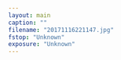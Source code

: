 ```yaml
---
layout: main
caption: ""
filename: "20171116221147.jpg"
fstop: "Unknown"
exposure: "Unknown"
---
```

